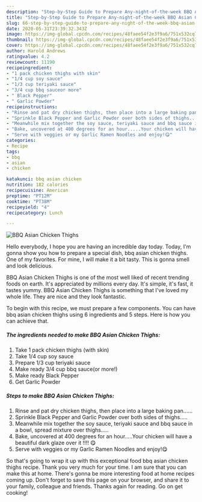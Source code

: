 ```yaml
---
description: "Step-by-Step Guide to Prepare Any-night-of-the-week BBQ Asian Chicken Thighs"
title: "Step-by-Step Guide to Prepare Any-night-of-the-week BBQ Asian Chicken Thighs"
slug: 66-step-by-step-guide-to-prepare-any-night-of-the-week-bbq-asian-chicken-thighs
date: 2020-05-31T23:39:32.343Z
image: https://img-global.cpcdn.com/recipes/48faee54f2e3f9a6/751x532cq70/bbq-asian-chicken-thighs-recipe-main-photo.jpg
thumbnail: https://img-global.cpcdn.com/recipes/48faee54f2e3f9a6/751x532cq70/bbq-asian-chicken-thighs-recipe-main-photo.jpg
cover: https://img-global.cpcdn.com/recipes/48faee54f2e3f9a6/751x532cq70/bbq-asian-chicken-thighs-recipe-main-photo.jpg
author: Harold Andrews
ratingvalue: 4.2
reviewcount: 11190
recipeingredient:
- "1 pack chicken thighs with skin"
- "1/4 cup soy sauce"
- "1/3 cup teriyaki sauce"
- "3/4 cup bbq sauceor more"
- " Black Pepper"
- " Garlic Powder"
recipeinstructions:
- "Rinse and pat dry chicken thighs, then place into a large baking pan......"
- "Sprinkle Black Pepper and Garlic Powder over both sides of thighs....."
- "Meanwhile mix together the soy sauce, teriyaki sauce and bbq sauce in a bowl, spread mixture over thighs....."
- "Bake, uncovered at 400 degrees for an hour.....Your chicken will have a beautiful dark glaze over it !!!! 😋"
- "Serve with veggies or my Garlic Ramen Noodles and enjoy!😋"
categories:
- Recipe
tags:
- bbq
- asian
- chicken

katakunci: bbq asian chicken 
nutrition: 182 calories
recipecuisine: American
preptime: "PT12M"
cooktime: "PT38M"
recipeyield: "4"
recipecategory: Lunch

---
```



![BBQ Asian Chicken Thighs](https://img-global.cpcdn.com/recipes/48faee54f2e3f9a6/751x532cq70/bbq-asian-chicken-thighs-recipe-main-photo.jpg)

Hello everybody, I hope you are having an incredible day today. Today, I'm gonna show you how to prepare a special dish, bbq asian chicken thighs. One of my favorites. For mine, I will make it a bit tasty. This is gonna smell and look delicious.

BBQ Asian Chicken Thighs is one of the most well liked of recent trending foods on earth. It's appreciated by millions every day. It's simple, it's fast, it tastes yummy. BBQ Asian Chicken Thighs is something that I've loved my whole life. They are nice and they look fantastic.




To begin with this recipe, we must prepare a few components. You can have bbq asian chicken thighs using 6 ingredients and 5 steps. Here is how you can achieve that.

<!--inarticleads1-->

##### The ingredients needed to make BBQ Asian Chicken Thighs:

1. Take 1 pack chicken thighs (with skin)
1. Take 1/4 cup soy sauce
1. Prepare 1/3 cup teriyaki sauce
1. Make ready 3/4 cup bbq sauce(or more!)
1. Make ready  Black Pepper
1. Get  Garlic Powder




<!--inarticleads2-->

##### Steps to make BBQ Asian Chicken Thighs:

1. Rinse and pat dry chicken thighs, then place into a large baking pan......
1. Sprinkle Black Pepper and Garlic Powder over both sides of thighs.....
1. Meanwhile mix together the soy sauce, teriyaki sauce and bbq sauce in a bowl, spread mixture over thighs.....
1. Bake, uncovered at 400 degrees for an hour.....Your chicken will have a beautiful dark glaze over it !!!! 😋
1. Serve with veggies or my Garlic Ramen Noodles and enjoy!😋




So that's going to wrap it up with this exceptional food bbq asian chicken thighs recipe. Thank you very much for your time. I am sure that you can make this at home. There's gonna be more interesting food at home recipes coming up. Don't forget to save this page on your browser, and share it to your family, colleague and friends. Thanks again for reading. Go on get cooking!

